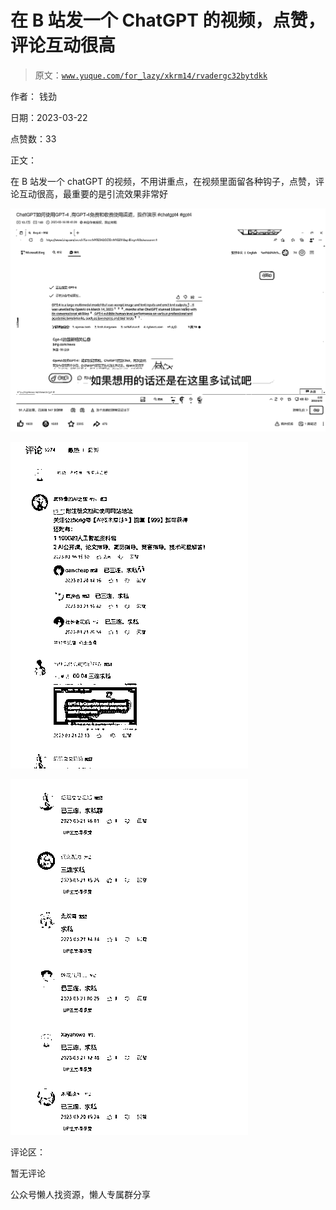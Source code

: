 # 在 B 站发一个 ChatGPT 的视频，点赞，评论互动很高

> 原文：[`www.yuque.com/for_lazy/xkrm14/rvadergc32bytdkk`](https://www.yuque.com/for_lazy/xkrm14/rvadergc32bytdkk)



作者： 钱劲



日期：2023-03-22



点赞数：33



正文：



在 B 站发一个 chatGPT 的视频，不用讲重点，在视频里面留各种钩子，点赞，评论互动很高，最重要的是引流效果非常好



![](img/e1c50464bc13e20e238776a70f0e2a29.png)  

![](img/0f0c899d5e636692ed52edb5f60190f5.png)  

![](img/b861af1aa289d8dd88e0d1002d5c1c48.png)  

评论区：



暂无评论



公众号懒人找资源，懒人专属群分享

